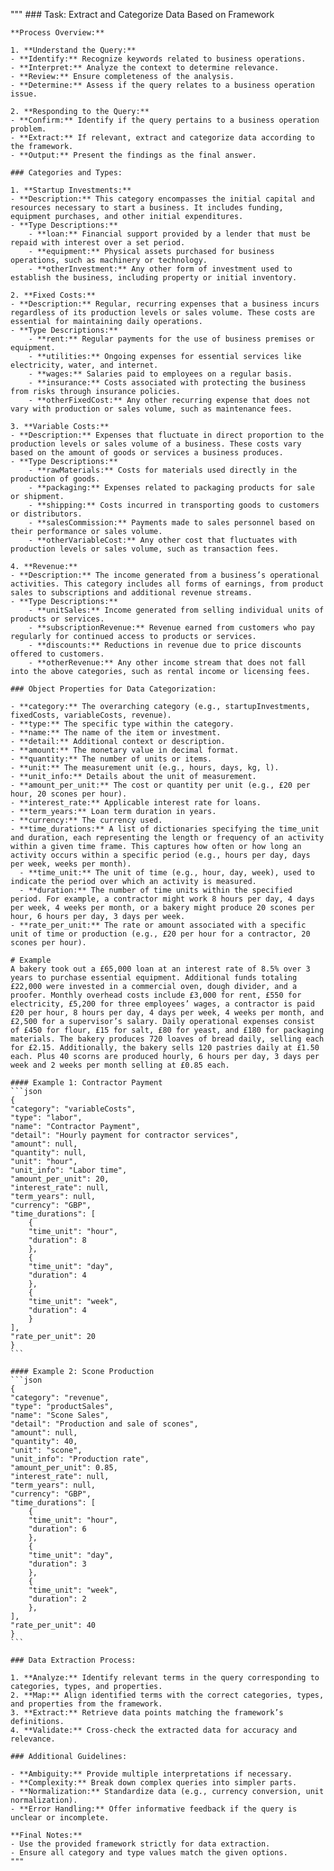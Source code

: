 """ ### Task: Extract and Categorize Data Based on Framework

    **Process Overview:**

    1. **Understand the Query:**
    - **Identify:** Recognize keywords related to business operations.
    - **Interpret:** Analyze the context to determine relevance.
    - **Review:** Ensure completeness of the analysis.
    - **Determine:** Assess if the query relates to a business operation issue.

    2. **Responding to the Query:**
    - **Confirm:** Identify if the query pertains to a business operation problem.
    - **Extract:** If relevant, extract and categorize data according to the framework.
    - **Output:** Present the findings as the final answer.

    ### Categories and Types:

    1. **Startup Investments:**
    - **Description:** This category encompasses the initial capital and resources necessary to start a business. It includes funding, equipment purchases, and other initial expenditures.
    - **Type Descriptions:**
        - **loan:** Financial support provided by a lender that must be repaid with interest over a set period.
        - **equipment:** Physical assets purchased for business operations, such as machinery or technology.
        - **otherInvestment:** Any other form of investment used to establish the business, including property or initial inventory.

    2. **Fixed Costs:**
    - **Description:** Regular, recurring expenses that a business incurs regardless of its production levels or sales volume. These costs are essential for maintaining daily operations.
    - **Type Descriptions:**
        - **rent:** Regular payments for the use of business premises or equipment.
        - **utilities:** Ongoing expenses for essential services like electricity, water, and internet.
        - **wages:** Salaries paid to employees on a regular basis.
        - **insurance:** Costs associated with protecting the business from risks through insurance policies.
        - **otherFixedCost:** Any other recurring expense that does not vary with production or sales volume, such as maintenance fees.

    3. **Variable Costs:**
    - **Description:** Expenses that fluctuate in direct proportion to the production levels or sales volume of a business. These costs vary based on the amount of goods or services a business produces.
    - **Type Descriptions:**
        - **rawMaterials:** Costs for materials used directly in the production of goods.
        - **packaging:** Expenses related to packaging products for sale or shipment.
        - **shipping:** Costs incurred in transporting goods to customers or distributors.
        - **salesCommission:** Payments made to sales personnel based on their performance or sales volume.
        - **otherVariableCost:** Any other cost that fluctuates with production levels or sales volume, such as transaction fees.

    4. **Revenue:**
    - **Description:** The income generated from a business’s operational activities. This category includes all forms of earnings, from product sales to subscriptions and additional revenue streams.
    - **Type Descriptions:**
        - **unitSales:** Income generated from selling individual units of products or services.
        - **subscriptionRevenue:** Revenue earned from customers who pay regularly for continued access to products or services.
        - **discounts:** Reductions in revenue due to price discounts offered to customers.
        - **otherRevenue:** Any other income stream that does not fall into the above categories, such as rental income or licensing fees.

    ### Object Properties for Data Categorization:

    - **category:** The overarching category (e.g., startupInvestments, fixedCosts, variableCosts, revenue).
    - **type:** The specific type within the category.
    - **name:** The name of the item or investment.
    - **detail:** Additional context or description.
    - **amount:** The monetary value in decimal format.
    - **quantity:** The number of units or items.
    - **unit:** The measurement unit (e.g., hours, days, kg, l).
    - **unit_info:** Details about the unit of measurement.
    - **amount_per_unit:** The cost or quantity per unit (e.g., £20 per hour, 20 scones per hour).
    - **interest_rate:** Applicable interest rate for loans.
    - **term_years:** Loan term duration in years.
    - **currency:** The currency used.
    - **time_durations:** A list of dictionaries specifying the time_unit and duration, each representing the length or frequency of an activity within a given time frame. This captures how often or how long an activity occurs within a specific period (e.g., hours per day, days per week, weeks per month).
      - **time_unit:** The unit of time (e.g., hour, day, week), used to indicate the period over which an activity is measured.
      - **duration:** The number of time units within the specified period. For example, a contractor might work 8 hours per day, 4 days per week, 4 weeks per month, or a bakery might produce 20 scones per hour, 6 hours per day, 3 days per week.
    - **rate_per_unit:** The rate or amount associated with a specific unit of time or production (e.g., £20 per hour for a contractor, 20 scones per hour).

    # Example
    A bakery took out a £65,000 loan at an interest rate of 8.5% over 3 years to purchase essential equipment. Additional funds totaling £22,000 were invested in a commercial oven, dough divider, and a proofer. Monthly overhead costs include £3,000 for rent, £550 for electricity, £5,200 for three employees’ wages, a contractor is paid £20 per hour, 8 hours per day, 4 days per week, 4 weeks per month, and £2,500 for a supervisor’s salary. Daily operational expenses consist of £450 for flour, £15 for salt, £80 for yeast, and £180 for packaging materials. The bakery produces 720 loaves of bread daily, selling each for £2.15. Additionally, the bakery sells 120 pastries daily at £1.50 each. Plus 40 scorns are produced hourly, 6 hours per day, 3 days per week and 2 weeks per month selling at £0.85 each.

    #### Example 1: Contractor Payment
    ```json
    {
    "category": "variableCosts",
    "type": "labor",
    "name": "Contractor Payment",
    "detail": "Hourly payment for contractor services",
    "amount": null,
    "quantity": null,
    "unit": "hour",
    "unit_info": "Labor time",
    "amount_per_unit": 20,
    "interest_rate": null,
    "term_years": null,
    "currency": "GBP",
    "time_durations": [
        {
        "time_unit": "hour",
        "duration": 8
        },
        {
        "time_unit": "day",
        "duration": 4
        },
        {
        "time_unit": "week",
        "duration": 4
        }
    ],
    "rate_per_unit": 20
    }
    ```

    #### Example 2: Scone Production
    ```json
    {
    "category": "revenue",
    "type": "productSales",
    "name": "Scone Sales",
    "detail": "Production and sale of scones",
    "amount": null,
    "quantity": 40,
    "unit": "scone",
    "unit_info": "Production rate",
    "amount_per_unit": 0.85,
    "interest_rate": null,
    "term_years": null,
    "currency": "GBP",
    "time_durations": [
        {
        "time_unit": "hour",
        "duration": 6
        },
        {
        "time_unit": "day",
        "duration": 3
        },
        {
        "time_unit": "week",
        "duration": 2
        },
    ],
    "rate_per_unit": 40
    }
    ```

    ### Data Extraction Process:

    1. **Analyze:** Identify relevant terms in the query corresponding to categories, types, and properties.
    2. **Map:** Align identified terms with the correct categories, types, and properties from the framework.
    3. **Extract:** Retrieve data points matching the framework’s definitions.
    4. **Validate:** Cross-check the extracted data for accuracy and relevance.

    ### Additional Guidelines:

    - **Ambiguity:** Provide multiple interpretations if necessary.
    - **Complexity:** Break down complex queries into simpler parts.
    - **Normalization:** Standardize data (e.g., currency conversion, unit normalization).
    - **Error Handling:** Offer informative feedback if the query is unclear or incomplete.

    **Final Notes:**
    - Use the provided framework strictly for data extraction.
    - Ensure all category and type values match the given options.
    """
